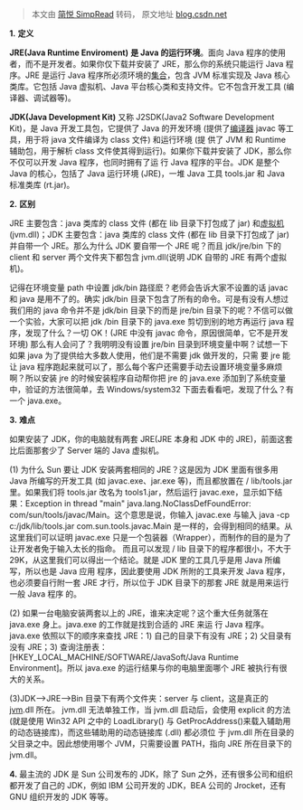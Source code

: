 > 本文由 [简悦 SimpRead](http://ksria.com/simpread/) 转码， 原文地址 [blog.csdn.net](https://blog.csdn.net/zhongguomao/article/details/91347743)

**1.** **定义**

**JRE(Java Runtime Enviroment)** **是 Java 的运行环境**。面向 Java 程序的使用者，而不是开发者。如果你仅下载并安装了 JRE，那么你的系统只能运行 Java 程序。JRE 是运行 Java 程序所必须环境的[集合](https://so.csdn.net/so/search?q=%E9%9B%86%E5%90%88&spm=1001.2101.3001.7020)，包含 JVM 标准实现及 Java 核心类库。它包括 Java 虚拟机、Java 平台核心类和支持文件。它不包含开发工具 (编译器、调试器等)。

**JDK(Java Development Kit)** 又称 J2SDK(Java2 Software Development Kit)，是 Java 开发工具包，它提供了 Java 的开发环境 (提供了[编译器](https://so.csdn.net/so/search?q=%E7%BC%96%E8%AF%91%E5%99%A8&spm=1001.2101.3001.7020) javac 等工具，用于将 java 文件编译为 class 文件) 和运行环境 (提 供了 JVM 和 Runtime 辅助包，用于解析 class 文件使其得到运行)。如果你下载并安装了 JDK，那么你不仅可以开发 Java 程序，也同时拥有了运 行 Java 程序的平台。JDK 是整个 Java 的核心，包括了 Java 运行环境 (JRE)，一堆 Java 工具 tools.jar 和 Java 标准类库 (rt.jar)。

**2.** **区别**

JRE 主要包含：java 类库的 class 文件 (都在 lib 目录下打包成了 jar) 和[虚拟机](https://so.csdn.net/so/search?q=%E8%99%9A%E6%8B%9F%E6%9C%BA&spm=1001.2101.3001.7020) (jvm.dll)；JDK 主要包含：java 类库的 class 文件 (都在 lib 目录下打包成了 jar) 并自带一个 JRE。那么为什么 JDK 要自带一个 JRE 呢？而且 jdk/jre/bin 下的 client 和 server 两个文件夹下都包含 jvm.dll(说明 JDK 自带的 JRE 有两个虚拟机)。

记得在环境变量 path 中设置 jdk/bin 路径麽？老师会告诉大家不设置的话 javac 和 java 是用不了的。确实 jdk/bin 目录下包含了所有的命令。可是有没有人想过我们用的 java 命令并不是 jdk/bin 目录下的而是 jre/bin 目录下的呢？不信可以做一个实验，大家可以把 jdk /bin 目录下的 java.exe 剪切到别的地方再运行 java 程序，发现了什么？一切 OK！(JRE 中没有 javac 命令，原因很简单，它不是开发环境) 那么有人会问了？我明明没有设置 jre/bin 目录到环境变量中啊？试想一下如果 java 为了提供给大多数人使用，他们是不需要 jdk 做开发的，只需 要 jre 能让 java 程序跑起来就可以了，那么每个客户还需要手动去设置环境变量多麻烦啊？所以安装 jre 的时候安装程序自动帮你把 jre 的 java.exe 添加到了系统变量中，验证的方法很简单，去 Windows/system32 下面去看看吧，发现了什么？有一个 java.exe。

**3.** **难点**

如果安装了 JDK，你的电脑就有两套 JRE(JRE 本身和 JDK 中的 JRE)，前面这套比后面那套少了 Server 端的 Java 虚拟机。

(1) 为什么 Sun 要让 JDK 安装两套相同的 JRE？这是因为 JDK 里面有很多用 Java 所编写的开发工具 (如 javac.exe、jar.exe 等)，而且都放置在 / lib/tools.jar 里。如果我们将 tools.jar 改名为 tools1.jar，然后运行 javac.exe，显示如下结 果：Exception in thread "main" java.lang.NoClassDefFoundError: com/sun/tools/javac/Main。这个意思是说，你输入 javac.exe 与输入 java -cp c:/jdk/lib/tools.jar com.sun.tools.javac.Main 是一样的，会得到相同的结果。从这里我们可以证明 javac.exe 只是一个包装器（Wrapper），而制作的目的是为了让开发者免于输入太长的指命。 而且可以发现 / lib 目录下的程序都很小，不大于 29K，从这里我们可以得出一个结论。就是 JDK 里的工具几乎是用 Java 所编写，所以也是 Java 应用 程序，因此要使用 JDK 所附的工具来开发 Java 程序，也必须要自行附一套 JRE 才行，所以位于 JDK 目录下的那套 JRE 就是用来运行一般 Java 程序 的。

(2) 如果一台电脑安装两套以上的 JRE，谁来决定呢？这个重大任务就落在 java.exe 身上。java.exe 的工作就是找到合适的 JRE 来运 行 Java 程序。java.exe 依照以下的顺序来查找 JRE：1) 自己的目录下有没有 JRE；2) 父目录有没有 JRE；3) 查询注册表： [HKEY_LOCAL_MACHINE/SOFTWARE/JavaSoft/Java Runtime Environment]。所以 java.exe 的运行结果与你的电脑里面哪个 JRE 被执行有很大的关系。

(3)JDK-->JRE-->Bin 目录下有两个文件夹：server 与 client，这是真正的 [jvm](https://so.csdn.net/so/search?q=jvm&spm=1001.2101.3001.7020).dll 所在。 jvm.dll 无法单独工作，当 jvm.dll 启动后，会使用 explicit 的方法 (就是使用 Win32 API 之中的 LoadLibrary() 与 GetProcAddress()来载入辅助用的动态链接库)，而这些辅助用的动态链接库 (.dll) 都必须位 于 jvm.dll 所在目录的父目录之中。因此想使用哪个 JVM，只需要设置 PATH，指向 JRE 所在目录下的 jvm.dll。

**4.** 最主流的 JDK 是 Sun 公司发布的 JDK，除了 Sun 之外，还有很多公司和组织都开发了自己的 JDK，例如 IBM 公司开发的 JDK，BEA 公司的 Jrocket，还有 GNU 组织开发的 JDK 等等。